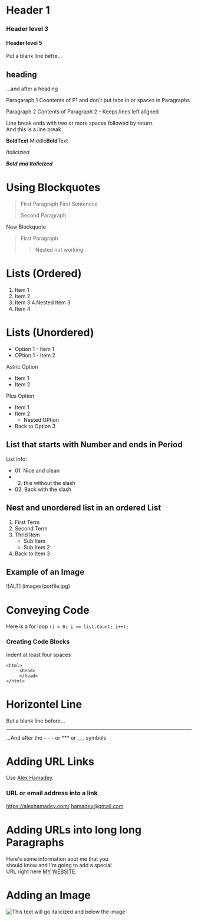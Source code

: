 # Header 1
### Header level 3
#### Header level 5


Put a blank line befre...

## heading

...and after a heading

Paragaraph 1
Coontents of P1 and don't put tabs in or spaces in Paragraphs

Paragraph 2
Contents of Paragraph 2 - Keeps lines left aligned

Line break ends with two or more spaces followed by return.  
And this is a line break.

**BoldText**
Middle**Bold**Text

*Italicizied*

***Bold and Italicized*** 

# Using Blockquotes
> First Paragraph
> First Sentencce
>
>Second Paragraph  

New Blockquote
> First Paragraph
>  
>> Nested not working

# Lists (Ordered)
1. Item 1
2. Item 2
3. Item 3
    4.Nested Item 3 
4. Item 4

# Lists (Unordered)
- Option 1 - Item 1 
- OPtion 1 - Item 2 

Astric Option
* Item 1
* Item 2

Plus Option
+ Item 1
+ Item 2
    + Nested OPtion
+ Back to Option 3

## List that starts with Number and ends in Period
List info:
+ 01\. Nice and clean
+ 02. this without the slash
+ 02\. Back with the slash

## Nest and unordered list in an ordered List
1. First Term
2. Second Term
3. Thrid Item
    - Sub Item
    - Sub Item 2
4. Back to Item 3

## Example of an Image
![ALT] (images/porfile.jpg)

# Conveying Code
Here is a for loop `(i = 0; i <= list.Count; i++);` 
### Creating Code Blocks
Indent at least four spaces

    <html>
         <head>
         </head>
    </html>

# Horizontel Line
But a blank line before...

---

...And after the - - - or *** or ___ symbols

# Adding URL Links

Use [Alex Hamadey](https://alexhamadey.com/ "My Website").
### URL or email address into a link
<https://alexhamadey.com/>
<hamadey@gmail.com>

# Adding URLs into long long Paragraphs
Here's some information aout me that you\
should know and I'm going to add a special\
URL right here [MY WEBSITE][1].

[1]: <https://alexhamadey.com/> "Name of website when hovered about link"

# Adding an Image
![This text will go italicized and below the image](images/profile.jpg "This is the Title of the image")















